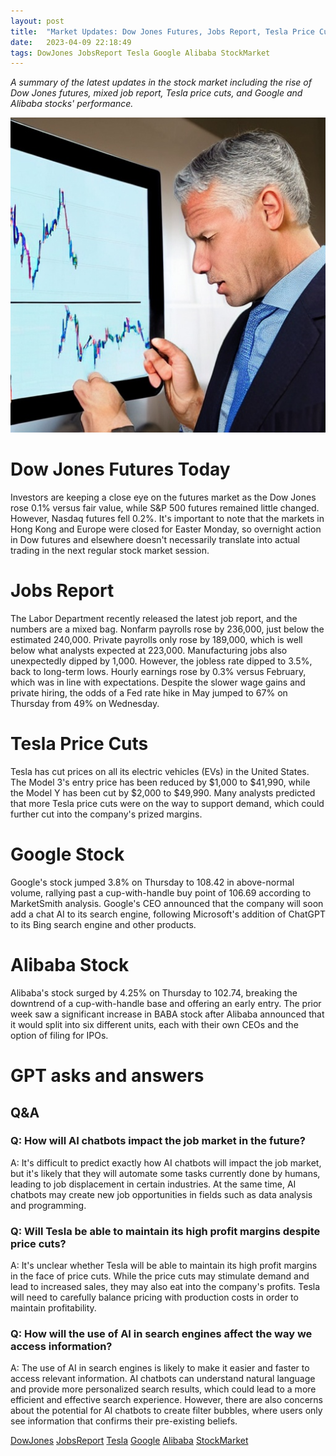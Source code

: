 ```yaml
---
layout: post
title:  "Market Updates: Dow Jones Futures, Jobs Report, Tesla Price Cuts, Google and Alibaba Stocks"
date:   2023-04-09 22:18:49 
tags: DowJones JobsReport Tesla Google Alibaba StockMarket
---
```

*A summary of the latest updates in the stock market including the rise of Dow Jones futures, mixed job report, Tesla price cuts, and Google and Alibaba stocks' performance.*

![A graph showing the rise and fall of stock market indexes with a businessman looking at it with a serious expression.](/assets/bbe7778c-4c51-4f6e-a97b-0c81bdb5b2c8.jpg "Market Updates: Dow Jones Futures, Jobs Report, Tesla Price Cuts, Google and Alibaba Stocks")

# Dow Jones Futures Today

Investors are keeping a close eye on the futures market as the Dow Jones rose 0.1% versus fair value, while S&P 500 futures remained little changed. However, Nasdaq futures fell 0.2%. It's important to note that the markets in Hong Kong and Europe were closed for Easter Monday, so overnight action in Dow futures and elsewhere doesn't necessarily translate into actual trading in the next regular stock market session.

# Jobs Report

The Labor Department recently released the latest job report, and the numbers are a mixed bag. Nonfarm payrolls rose by 236,000, just below the estimated 240,000. Private payrolls only rose by 189,000, which is well below what analysts expected at 223,000. Manufacturing jobs also unexpectedly dipped by 1,000. However, the jobless rate dipped to 3.5%, back to long-term lows. Hourly earnings rose by 0.3% versus February, which was in line with expectations. Despite the slower wage gains and private hiring, the odds of a Fed rate hike in May jumped to 67% on Thursday from 49% on Wednesday.

# Tesla Price Cuts

Tesla has cut prices on all its electric vehicles (EVs) in the United States. The Model 3's entry price has been reduced by $1,000 to $41,990, while the Model Y has been cut by $2,000 to $49,990. Many analysts predicted that more Tesla price cuts were on the way to support demand, which could further cut into the company's prized margins.

# Google Stock

Google's stock jumped 3.8% on Thursday to 108.42 in above-normal volume, rallying past a cup-with-handle buy point of 106.69 according to MarketSmith analysis. Google's CEO announced that the company will soon add a chat AI to its search engine, following Microsoft's addition of ChatGPT to its Bing search engine and other products.

# Alibaba Stock

Alibaba's stock surged by 4.25% on Thursday to 102.74, breaking the downtrend of a cup-with-handle base and offering an early entry. The prior week saw a significant increase in BABA stock after Alibaba announced that it would split into six different units, each with their own CEOs and the option of filing for IPOs.

# GPT asks and answers

## Q&A

### Q: How will AI chatbots impact the job market in the future?
A: It's difficult to predict exactly how AI chatbots will impact the job market, but it's likely that they will automate some tasks currently done by humans, leading to job displacement in certain industries. At the same time, AI chatbots may create new job opportunities in fields such as data analysis and programming.

### Q: Will Tesla be able to maintain its high profit margins despite price cuts?
A: It's unclear whether Tesla will be able to maintain its high profit margins in the face of price cuts. While the price cuts may stimulate demand and lead to increased sales, they may also eat into the company's profits. Tesla will need to carefully balance pricing with production costs in order to maintain profitability.

### Q: How will the use of AI in search engines affect the way we access information?
A: The use of AI in search engines is likely to make it easier and faster to access relevant information. AI chatbots can understand natural language and provide more personalized search results, which could lead to a more efficient and effective search experience. However, there are also concerns about the potential for AI chatbots to create filter bubbles, where users only see information that confirms their pre-existing beliefs.

[DowJones](/tags/DowJones) [JobsReport](/tags/JobsReport) [Tesla](/tags/Tesla) [Google](/tags/Google) [Alibaba](/tags/Alibaba) [StockMarket](/tags/StockMarket)